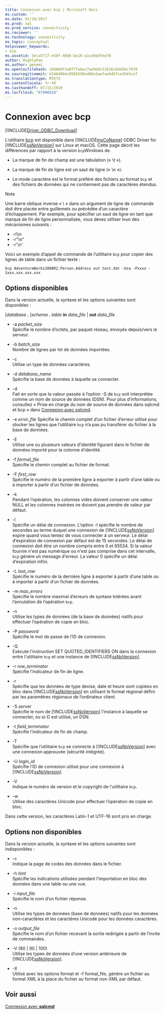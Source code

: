 ```yaml
---
title: Connexion avec bcp | Microsoft Docs
ms.custom: ''
ms.date: 01/19/2017
ms.prod: sql
ms.prod_service: connectivity
ms.reviewer: ''
ms.technology: connectivity
ms.topic: conceptual
helpviewer_keywords:
- bcp
ms.assetid: 3eca5717-e50f-40db-be16-a1cebbdfee70
author: MightyPen
ms.author: genemi
ms.openlocfilehash: 1dd80df3a0f7fabec7ae9ddc51b16cb4456c7970
ms.sourcegitcommit: b2464064c0566590e486a3aafae6d67ce2645cef
ms.translationtype: MTE75
ms.contentlocale: fr-FR
ms.lasthandoff: 07/15/2019
ms.locfileid: "67996618"
---
```

# <a name="connecting-with-bcp"></a>Connexion avec bcp
[!INCLUDE[Driver_ODBC_Download](../../../includes/driver_odbc_download.md)]

L’utilitaire [bcp](https://go.microsoft.com/fwlink/?LinkID=190626) est disponible dans [!INCLUDE[msCoName](../../../includes/msconame_md.md)] ODBC Driver for [!INCLUDE[ssNoVersion](../../../includes/ssnoversion-md.md)] sur Linux et macOS. Cette page décrit les différences par rapport à la version `bcp`Windows de.
  
- La marque de fin de champ est une tabulation (« \t  »).  
  
- La marque de fin de ligne est un saut de ligne (« \n »).  
  
- Le mode caractère est le format préféré des fichiers au format `bcp` et des fichiers de données qui ne contiennent pas de caractères étendus.  
  
> [!NOTE]  
> Une barre oblique inverse « \\ » dans un argument de ligne de commande doit être placée entre guillemets ou précédée d’un caractère d’échappement. Par exemple, pour spécifier un saut de ligne en tant que marque de fin de ligne personnalisée, vous devez utiliser l»un des mécanismes suivants :  
>   
> -   -r\\\n  
> -   -r"\n"  
> -   -r'\n'  
  
Voici un exemple d’appel de commande de l’utilitaire `bcp` pour copier des lignes de table dans un fichier texte :  
  
```  
bcp AdventureWorks2008R2.Person.Address out test.dat -Usa -Pxxxx -Sxxx.xxx.xxx.xxx  
```  
  
## <a name="available-options"></a>Options disponibles
Dans la version actuelle, la syntaxe et les options suivantes sont disponibles :  

[_database_ **.** ]_schema_ **.** _table_ **in** _data\_file_ | **out** _data\_file_

- -a *packet_size*  
Spécifie le nombre d’octets, par paquet réseau, envoyés depuis/vers le serveur.  
  
- -b *batch_size*  
Nombre de lignes par lot de données importées.  
  
- -c  
Utilise un type de données caractères.  
  
- -d *database_name*  
Spécifie la base de données à laquelle se connecter.  
  
- -d  
Fait en sorte que la valeur passée à l’option -S de `bcp` soit interprétée comme un nom de source de données (DSN). Pour plus d’informations, consultez « Prise en charge du nom de source de données dans sqlcmd et bcp » dans [Connexion avec sqlcmd](../../../connect/odbc/linux-mac/connecting-with-sqlcmd.md).  
  
- -e *error_file* Spécifie le chemin complet d’un fichier d’erreur utilisé pour stocker les lignes que l’utilitaire `bcp` n’a pas pu transférer du fichier à la base de données.  
  
- -E  
Utilise une ou plusieurs valeurs d’identité figurant dans le fichier de données importé pour la colonne d’identité.  
  
- -f *format_file*  
Spécifie le chemin complet au fichier de format.  
  
- -F *first_row*  
Spécifie le numéro de la première ligne à exporter à partir d’une table ou à importer à partir d’un fichier de données.  
  
- -k  
Pendant l’opération, les colonnes vides doivent conserver une valeur NULL et les colonnes insérées ne doivent pas prendre de valeur par défaut.  
  
- -l  
Spécifie un délai de connexion. L’option -l spécifie le nombre de secondes au terme duquel une connexion de [!INCLUDE[ssNoVersion](../../../includes/ssnoversion-md.md)] expire quand vous tentez de vous connecter à un serveur. Le délai d’expiration de connexion par défaut est de 15 secondes. Le délai de connexion doit être un nombre compris entre 0 et 65534. Si la valeur fournie n'est pas numérique ou n'est pas comprise dans cet intervalle, `bcp` génère un message d'erreur. La valeur 0 spécifie un délai d’expiration infini.
  
- -L *last_row*  
Spécifie le numéro de la dernière ligne à exporter à partir d’une table ou à importer à partir d’un fichier de données.  
  
- -m *max_errors*  
Spécifie le nombre maximal d’erreurs de syntaxe tolérées avant l’annulation de l’opération `bcp`.  
  
- -n  
Utilise les types de données (de la base de données) natifs pour effectuer l’opération de copie en bloc.  
  
- -P *password*  
Spécifie le mot de passe de l’ID de connexion.  
  
- -Q  
Exécute l'instruction SET QUOTED_IDENTIFIERS ON dans la connexion entre l'utilitaire `bcp` et une instance de [!INCLUDE[ssNoVersion](../../../includes/ssnoversion-md.md)].  
  
- -r *row_terminator*  
Spécifie l’indicateur de fin de ligne.  
  
- -r  
Spécifie que les données de type devise, date et heure sont copiées en bloc dans [!INCLUDE[ssNoVersion](../../../includes/ssnoversion-md.md)] en utilisant le format régional défini par les paramètres régionaux de l’ordinateur client.  
  
- -S *server*  
Spécifie le nom de [!INCLUDE[ssNoVersion](../../../includes/ssnoversion-md.md)] l’instance à laquelle se connecter, ou si-D est utilisé, un DSN.  
  
- -t *field_terminator*  
Spécifie l’indicateur de fin de champ.  
  
- -T  
Spécifie que l’utilitaire `bcp` se connecte à [!INCLUDE[ssNoVersion](../../../includes/ssnoversion-md.md)] avec une connexion approuvée (sécurité intégrée).  
  
- -U *login_id*  
Spécifie l’ID de connexion utilisé pour une connexion à [!INCLUDE[ssNoVersion](../../../includes/ssnoversion-md.md)].  
  
- -V  
Indique le numéro de version et le copyright de l'utilitaire `bcp`.  
  
- -w  
Utilise des caractères Unicode pour effectuer l’opération de copie en bloc.  
  
Dans cette version, les caractères Latin-1 et UTF-16 sont pris en charge.  
  
## <a name="unavailable-options"></a>Options non disponibles
Dans la version actuelle, la syntaxe et les options suivantes sont indisponibles :  

- -c  
Indique la page de codes des données dans le fichier.  
  
- -h *hint*  
Spécifie les indications utilisées pendant l’importation en bloc des données dans une table ou une vue.  
  
- -i *input_file*  
Spécifie le nom d’un fichier réponse.  
  
- -n  
Utilise les types de données (base de données) natifs pour les données non-caractères et les caractères Unicode pour les données caractères.  
  
- -o *output_file*  
Spécifie le nom d’un fichier recevant la sortie redirigée à partir de l’invite de commandes.  
  
- -V (80 | 90 | 100)  
Utilise les types de données d’une version antérieure de [!INCLUDE[ssNoVersion](../../../includes/ssnoversion-md.md)].  
  
- -X  
Utilisé avec les options format et -f formal_file, génère un fichier au format XML à la place du fichier au format non-XML par défaut.  
  
## <a name="see-also"></a>Voir aussi

[Connexion avec **sqlcmd**](../../../connect/odbc/linux-mac/connecting-with-sqlcmd.md)  
